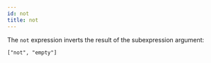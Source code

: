 ```yaml
---
id: not
title: not
---
```


The `not` expression inverts the result of the subexpression argument:

    ["not", "empty"]
